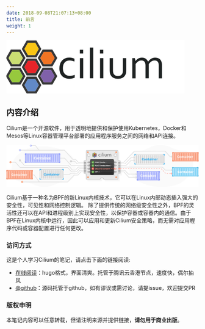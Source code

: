 ```yaml
---
date: 2018-09-08T21:07:13+08:00
title: 前言
weight: 1
---
```


![](introduction/images/cilium-logo.svg)

## 内容介绍

Cilium是一个开源软件，用于透明地提供和保护使用Kubernetes，Docker和Mesos等Linux容器管理平台部署的应用程序服务之间的网络和API连接。

![](introduction/images/cilium-connectivity.jpg)

Cilium基于一种名为BPF的新Linux内核技术，它可以在Linux内部动态插入强大的安全性，可见性和网络控制逻辑。 除了提供传统的网络级安全性之外，BPF的灵活性还可以在API和进程级别上实现安全性，以保护容器或容器内的通信。由于BPF在Linux内核中运行，因此可以应用和更新Cilium安全策略，而无需对应用程序代码或容器配置进行任何更改。

### 访问方式

这是个人学习Cilium的笔记，请点击下面的链接阅读:

- [在线阅读](https://skyao.io/learning-cilium/)：hugo格式，界面清爽。托管于腾讯云香港节点，速度快，偶尔抽风
- [@github](https://github.com/skyao/learning-cilium/)：源码托管于github，如有谬误或需讨论，请提issue，欢迎提交PR

### 版权申明

本笔记内容可以任意转载，但请注明来源并提供链接，**请勿用于商业出版**。


